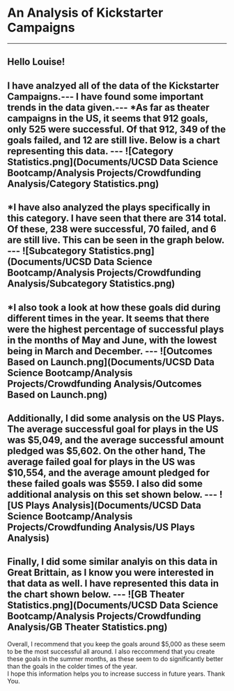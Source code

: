 # An Analysis of Kickstarter Campaigns
---
Hello Louise! 
---
I have analzyed all of the data of the Kickstarter Campaigns.---
I have found some important trends in the data given.---
*As far as theater campaigns in the US, it seems that 912 goals, only 525 were successful.  Of that 912, 349 of the goals failed, and 12 are still live.  Below is a chart representing this data. ---
![Category Statistics.png](Documents/UCSD Data Science Bootcamp/Analysis Projects/Crowdfunding Analysis/Category Statistics.png)
---
*I have also analyzed the plays specifically in this category.  I have seen that there are 314 total.  Of these, 238 were successful, 70 failed, and 6 are still live.  This can be seen in the graph below. ---
![Subcategory Statistics.png](Documents/UCSD Data Science Bootcamp/Analysis Projects/Crowdfunding Analysis/Subcategory Statistics.png)
---
*I also took a look at how these goals did during different times in the year.  It seems that there were the highest percentage of successful plays in the months of May and June, with the lowest being in March and December. ---
![Outcomes Based on Launch.png](Documents/UCSD Data Science Bootcamp/Analysis Projects/Crowdfunding Analysis/Outcomes Based on Launch.png)
---
Additionally, I did some analysis on the US Plays.  The average successful goal for plays in the US was $5,049, and the average successful amount pledged was $5,602.  On the other hand, The average failed goal for plays in the US was $10,554, and the average amount pledged for these failed goals was $559.  I also did some additional analysis on this set shown below. ---
![US Plays Analysis](Documents/UCSD Data Science Bootcamp/Analysis Projects/Crowdfunding Analysis/US Plays Analysis)
---
Finally, I did some similar analyis on this data in Great Brittain, as I know you were interested in that data as well.  I have represented this data in the chart shown below.  ---
![GB Theater Statistics.png](Documents/UCSD Data Science Bootcamp/Analysis Projects/Crowdfunding Analysis/GB Theater Statistics.png)
---
Overall, I recommend that you keep the goals around $5,000 as these seem to be the most successful all around.  I also reccommend that you create these goals in the summer months, as these seem to do significantly better than the goals in the colder times of the year.  
I hope this information helps you to increase success in future years.
Thank You.
